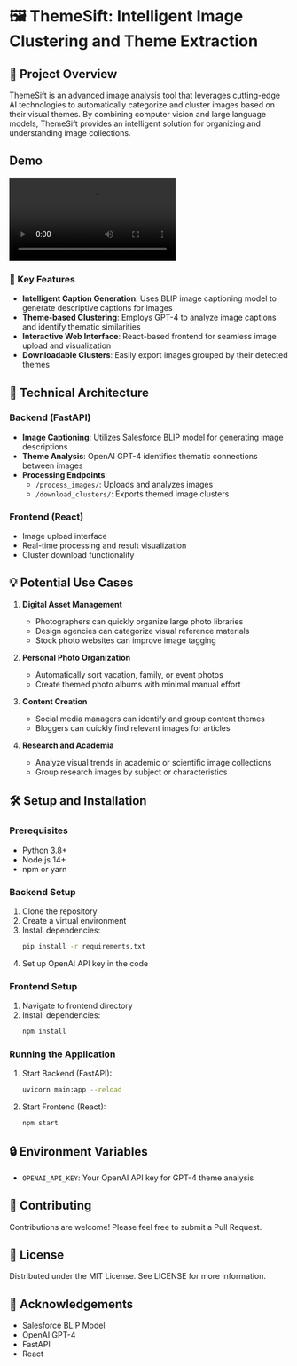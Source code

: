 # 🖼️ ThemeSift: Intelligent Image Clustering and Theme Extraction

## 📝 Project Overview

ThemeSift is an advanced image analysis tool that leverages cutting-edge AI technologies to automatically categorize and cluster images based on their visual themes. By combining computer vision and large language models, ThemeSift provides an intelligent solution for organizing and understanding image collections.

## Demo
![Demo video](https://github.com/VaibhavSharma1620/ThemeSift/blob/main/files/AwesomeScreenshot-8_20_2024%2C7_06_09PM.webm)

### 🚀 Key Features

- **Intelligent Caption Generation**: Uses BLIP image captioning model to generate descriptive captions for images
- **Theme-based Clustering**: Employs GPT-4 to analyze image captions and identify thematic similarities
- **Interactive Web Interface**: React-based frontend for seamless image upload and visualization
- **Downloadable Clusters**: Easily export images grouped by their detected themes

## 🤖 Technical Architecture

### Backend (FastAPI)
- **Image Captioning**: Utilizes Salesforce BLIP model for generating image descriptions
- **Theme Analysis**: OpenAI GPT-4 identifies thematic connections between images
- **Processing Endpoints**: 
  - `/process_images/`: Uploads and analyzes images
  - `/download_clusters/`: Exports themed image clusters

### Frontend (React)
- Image upload interface
- Real-time processing and result visualization
- Cluster download functionality

## 💡 Potential Use Cases

1. **Digital Asset Management**
   - Photographers can quickly organize large photo libraries
   - Design agencies can categorize visual reference materials
   - Stock photo websites can improve image tagging

2. **Personal Photo Organization**
   - Automatically sort vacation, family, or event photos
   - Create themed photo albums with minimal manual effort

3. **Content Creation**
   - Social media managers can identify and group content themes
   - Bloggers can quickly find relevant images for articles

4. **Research and Academia**
   - Analyze visual trends in academic or scientific image collections
   - Group research images by subject or characteristics

## 🛠️ Setup and Installation

### Prerequisites
- Python 3.8+
- Node.js 14+
- npm or yarn

### Backend Setup
1. Clone the repository
2. Create a virtual environment
3. Install dependencies:
   ```bash
   pip install -r requirements.txt
   ```
4. Set up OpenAI API key in the code

### Frontend Setup
1. Navigate to frontend directory
2. Install dependencies:
   ```bash
   npm install
   ```

### Running the Application
1. Start Backend (FastAPI):
   ```bash
   uvicorn main:app --reload
   ```
2. Start Frontend (React):
   ```bash
   npm start
   ```

## 🔒 Environment Variables
- `OPENAI_API_KEY`: Your OpenAI API key for GPT-4 theme analysis

## 🌟 Contributing
Contributions are welcome! Please feel free to submit a Pull Request.

## 📄 License
Distributed under the MIT License. See LICENSE for more information.

## 🙏 Acknowledgements
- Salesforce BLIP Model
- OpenAI GPT-4
- FastAPI
- React
